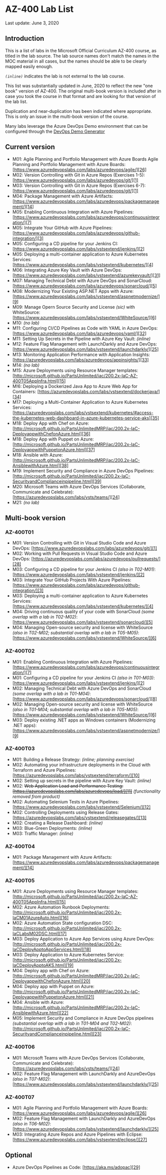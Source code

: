 # AZ-400 Lab List

Last update: June 3, 2020

## Introduction

This is a list of labs in the Microsoft Official Curriculum AZ-400 course, as titled in the lab source.  The lab source names don't match the names in the MOC material in all cases, but the names should be able to be clearly mapped easily enough.

_`(inline)`_ indicates the lab is not external to the lab course.

This list was substantially updated in June, 2020 to reflect the new "one book" version of AZ-400.  The original multi-book version is included after in case you took the course in that format and are looking for that version of the lab list.

Duplication and near-duplication has been indicated where appropriate.  This is only an issue in the multi-book version of the course.

Many labs leverage the Azure DevOps Demo environment that can be configured through the [DevOps Demo Generator][30]

## Current version

* M01: Agile Planning and Portfolio Management with Azure Boards Agile Planning and Portfolio Management with Azure Boards: [https://www.azuredevopslabs.com/labs/azuredevops/agile/][26]
* M02: Version Controlling with Git in Azure Repos (Exercises 1-5): [https://www.azuredevopslabs.com/labs/azuredevops/git/][1]
* M03: Version Controlling with Git in Azure Repos (Exercises 6-7): [https://www.azuredevopslabs.com/labs/azuredevops/git/][1]
* M04: Package Management with Azure Artifacts: [https://www.azuredevopslabs.com/labs/azuredevops/packagemanagement/][14]
* M05: Enabling Continuous Integration with Azure Pipelines: [https://www.azuredevopslabs.com/labs/azuredevops/continuousintegration/][7]
* M05: Integrate Your GitHub with Azure Pipelines: [https://www.azuredevopslabs.com/labs/azuredevops/github-integration/][3]
* M05: Configuring a CD pipeline for your Jenkins CI: [https://www.azuredevopslabs.com/labs/vstsextend/jenkins/][2]
* M05: Deploying a multi-container application to Azure Kubernetes Services: [https://www.azuredevopslabs.com/labs/vstsextend/kubernetes/][4]
* M06: Integrating Azure Key Vault with Azure DevOps: [https://www.azuredevopslabs.com/labs/vstsextend/azurekeyvault/][31]
* M07: Managing Technical Debt with Azure DevOps and SonarCloud: [https://www.azuredevopslabs.com/labs/azuredevops/sonarcloud/][5]
* M08: Modernizing Your Existing ASP.NET Apps with Azure: [https://www.azuredevopslabs.com/labs/vstsextend/aspnetmodernize/][9]
* M09: Manage Opern Source Security and License _(sic)_ with WhiteSource: [https://www.azuredevopslabs.com/labs/vstsextend/WhiteSource/][6]
* M10: _(no lab)_
* M11: Configuring CI/CD Pipelines as Code with YAML in Azure DevOps: [https://www.azuredevopslabs.com/labs/azuredevops/yaml/][32]
* M11: Setting Up Secrets in the Pipeline with Azure Key Vault: _(inline)_
* M12: Feature Flag Management with LaunchDarkly and Azure DevOps: [https://www.azuredevopslabs.com/labs/vstsextend/launchdarkly/][25]
* M13: Monitoring Application Performance with Application Insights: [https://azuredevopslabs.com/labs/azuredevops/appinsights/][33]
* M14: _(no lab)_
* M15: Azure Deployments using Resource Manager templates: [http://microsoft.github.io/PartsUnlimited/iac/200.2x-IaC-AZ-400T05AppInfra.html][15]
* M!6: Deploying a Dockerized Java App to Azure Web App for Containers: [https://azuredevopslabs.com/labs/vstsextend/dockerjava/][34]
* M17: Deploying a Multi-Container Application to Azure Kubernetes Services: [https://azuredevopslabs.com/labs/vstsextend/kubernetes/#access-the-kubernetes-web-dashboard-in-azure-kubernetes-service-aks][35]
* M18: Deploy App with Chef on Azure: [http://microsoft.github.io/PartsUnlimitedMRP/iac/200.2x-IaC-DeployappwithChefonAzure.html][36]
* M18: Deploy App with Puppet on Azure: [http://microsoft.github.io/PartsUnlimitedMRP/iac/200.2x-IaC-DeployappwithPuppetonAzure.html][37]
* M18: Ansible with Azure: [http://microsoft.github.io/PartsUnlimitedMRP/iac/200.2x-IaC-AnsiblewithAzure.html][38]
* M19: Implement Security and Compliance in Azure DevOps Pipelines: [http://microsoft.github.io/PartsUnlimited/iac/200.2x-IaC-SecurityandComplianceinpipeline.html][39]
* M20: Microsoft Teams with Azure DevOps Services (Collaborate, Communicate and Celebrate): [https://azuredevopslabs.com/labs/vsts/teams/][24]
* M21: _(no lab)_

## Multi-book version

### AZ-400T01  

* M01: Version Controlling with Git in Visual Studio Code and Azure DevOps: [https://www.azuredevopslabs.com/labs/azuredevops/git/][1]
* M02: Working with Pull Requests in Visual Studio Code and Azure DevOps: [https://azuredevopslabs.com/labs/azuredevops/pullrequests/][28]
* M03: Configuring a CD pipeline for your Jenkins CI _(also in T02-M01)_: [https://www.azuredevopslabs.com/labs/vstsextend/jenkins/][2]
* M03: Integrate Your GitHub Projects With Azure Pipelines: [https://www.azuredevopslabs.com/labs/azuredevops/github-integration/][3]
* M03: Deploying a multi-container application to Azure Kubernetes Services: [https://www.azuredevopslabs.com/labs/vstsextend/kubernetes/][4]
* M04: Driving continuous quality of your code with SonarCloud _(some overlap with a lab in T02-M02)_: [https://www.azuredevopslabs.com/labs/vstsextend/sonarcloud/][5]
* M04: Managing Open-source security and license with WhiteSource _(also in T02-M02; substantial overlap with a lab in T05-M05)_: [https://www.azuredevopslabs.com/labs/vstsextend/WhiteSource/][6]

### AZ-400T02

* M01: Enabling Continuous Integration with Azure Pipelines: [https://www.azuredevopslabs.com/labs/azuredevops/continuousintegration/][7]
* M01: Configuring a CD pipeline for your Jenkins CI _(also in T01-M03)_: [https://www.azuredevopslabs.com/labs/vstsextend/jenkins/][2]
* M02: Managing Technical Debt with Azure DevOps and SonarCloud  _(some overlap with a lab in T01-M04)_: [https://www.azuredevopslabs.com/labs/azuredevops/sonarcloud/][8]
* M02: Managing Open-source security and license with WhiteSource _(also in T01-M04; substantial overlap with a lab in T05-M05)_: [https://www.azuredevopslabs.com/labs/vstsextend/WhiteSource/][6]
* M03: Deploy existing .NET apps as Windows containers (Modernizing .NET apps): [https://www.azuredevopslabs.com/labs/vstsextend/aspnetmodernize/][9]

### AZ-400T03  

* M01: Building a Release Strategy: _(inline; planning exercise)_
* M02: Automating your infrastructure deployments in the Cloud with Terraform and Azure Pipelines: [https://azuredevopslabs.com/labs/vstsextend/terraform/][10]
* M02: Setting up secrets in the pipeline with Azure Key Vault: _(inline)_
* M02: <strike>Web Application Load and Performance Testing: [https://azuredevopslabs.com/labs/azuredevops/load/][11]</strike> _(functionality removed from product)_
* M02: Automating Selenium Tests in Azure Pipelines: [https://www.azuredevopslabs.com/labs/vstsextend/Selenium/][12]
* M02: Controlling Deployments using Release Gates: [https://azuredevopslabs.com/labs/vstsextend/releasegates/][13]
* M02: Creating a Release Dashboard: _(inline)_
* M03: Blue-Green Deployments: _(inline)_
* M03: Traffic Manager: _(inline)_  

### AZ-400T04

* M01: Package Management with Azure Artifacts: [https://www.azuredevopslabs.com/labs/azuredevops/packagemanagement/][14]

### AZ-400T05  

* M01: Azure Deployments using Resource Manager templates: [http://microsoft.github.io/PartsUnlimited/iac/200.2x-IaC-AZ-400T05AppInfra.html][15]
* M02: Azure Automation Runbook Deployments: [http://microsoft.github.io/PartsUnlimited/iac/200.2x-IaCM01AzureAuto.html][16]
* M02: Azure Automation State configuration DSC: [http://microsoft.github.io/PartsUnlimited/iac/200.2x-IaCLabsM02DSC.html][17]
* M03: Deploy Application to Azure App Services using Azure DevOps: [http://microsoft.github.io/PartsUnlimited/iac/200.2x-IaCDeployApptoAppServices.html][18]
* M03: Deploy Application to Azure Kubernetes Service: [http://microsoft.github.io/PartsUnlimited/iac/200.2x-IaCDeployApptoAKS.html][19]
* M04: Deploy app with Chef on Azure: [http://microsoft.github.io/PartsUnlimitedMRP/iac/200.2x-IaC-DeployappwithChefonAzure.html][20]
* M04: Deploy app with Puppet on Azure: [http://microsoft.github.io/PartsUnlimitedMRP/iac/200.2x-IaC-DeployappwithPuppetonAzure.html][21]
* M04: Ansible with Azure: [http://microsoft.github.io/PartsUnlimitedMRP/iac/200.2x-IaC-AnsiblewithAzure.html][22]
* M05: Implement Security and Compliance in Azure DevOps pipelines _(substantial overlap with a lab in T01-M04 and T02-M02)_: [http://microsoft.github.io/PartsUnlimited/iac/200.2x-IaC-SecurityandComplianceinpipeline.html][23]

### AZ-400T06

* M01: Microsoft Teams with Azure DevOps Services (Collaborate, Communicate and Celebrate): [https://azuredevopslabs.com/labs/vsts/teams/][24]
* M02: Feature Flag Management with LaunchDarkly and AzureDevOps _(also in T07-M02)_: [https://www.azuredevopslabs.com/labs/vstsextend/launchdarkly/][25]

### AZ-400T07

* M01: Agile Planning and Portfolio Management with Azure Boards: [https://www.azuredevopslabs.com/labs/azuredevops/agile/][26]
* M02: Feature Flag Management with LaunchDarkly and AzureDevOps _(also in T06-M02)_: [https://www.azuredevopslabs.com/labs/vstsextend/launchdarkly/][25]
* M03: Integrating Azure Repos and Azure Pipelines with Eclipse: [https://www.azuredevopslabs.com/labs/vstsextend/eclipse/][27]

## Optional

* Azure DevOps Pipelines as Code: [https://aka.ms/adopac][29]

[1]: https://www.azuredevopslabs.com/labs/azuredevops/git/
[28]: https://azuredevopslabs.com/labs/azuredevops/pullrequests/
[2]: https://www.azuredevopslabs.com/labs/vstsextend/jenkins/
[3]: https://www.azuredevopslabs.com/labs/azuredevops/github-integration/
[4]: https://www.azuredevopslabs.com/labs/vstsextend/kubernetes/
[5]: https://www.azuredevopslabs.com/labs/vstsextend/sonarcloud/
[6]: https://www.azuredevopslabs.com/labs/vstsextend/WhiteSource/
[7]: https://www.azuredevopslabs.com/labs/azuredevops/continuousintegration/
[8]: https://www.azuredevopslabs.com/labs/azuredevops/sonarcloud/
[9]: https://www.azuredevopslabs.com/labs/vstsextend/aspnetmodernize/
[10]: https://azuredevopslabs.com/labs/vstsextend/terraform/
[11]: https://azuredevopslabs.com/labs/azuredevops/load/
[12]: https://www.azuredevopslabs.com/labs/vstsextend/Selenium/
[13]: https://azuredevopslabs.com/labs/vstsextend/releasegates/
[14]: https://www.azuredevopslabs.com/labs/azuredevops/packagemanagement/
[15]: http://microsoft.github.io/PartsUnlimited/iac/200.2x-IaC-AZ-400T05AppInfra.html
[16]: http://microsoft.github.io/PartsUnlimited/iac/200.2x-IaCM01AzureAuto.html
[17]: http://microsoft.github.io/PartsUnlimited/iac/200.2x-IaCLabsM02DSC.html
[18]: http://microsoft.github.io/PartsUnlimited/iac/200.2x-IaCDeployApptoAppServices.html
[19]: http://microsoft.github.io/PartsUnlimited/iac/200.2x-IaCDeployApptoAKS.html
[20]: http://microsoft.github.io/PartsUnlimitedMRP/iac/200.2x-IaC-DeployappwithChefonAzure.html
[21]: http://microsoft.github.io/PartsUnlimitedMRP/iac/200.2x-IaC-DeployappwithPuppetonAzure.html
[22]: http://microsoft.github.io/PartsUnlimitedMRP/iac/200.2x-IaC-AnsiblewithAzure.html
[23]: http://microsoft.github.io/PartsUnlimited/iac/200.2x-IaC-SecurityandComplianceinpipeline.html
[24]: https://azuredevopslabs.com/labs/vsts/teams/
[25]: https://www.azuredevopslabs.com/labs/vstsextend/launchdarkly/
[26]: https://www.azuredevopslabs.com/labs/azuredevops/agile/
[27]: https://www.azuredevopslabs.com/labs/vstsextend/eclipse/
[29]: https://aka.ms/adopac
[30]: https://azuredevopsdemogenerator.azurewebsites.net/
[31]: https://www.azuredevopslabs.com/labs/vstsextend/azurekeyvault/
[32]: https://www.azuredevopslabs.com/labs/azuredevops/yaml/
[33]: https://azuredevopslabs.com/labs/azuredevops/appinsights/
[34]: https://azuredevopslabs.com/labs/vstsextend/dockerjava/
[35]: https://azuredevopslabs.com/labs/vstsextend/kubernetes/#access-the-kubernetes-web-dashboard-in-azure-kubernetes-service-aks
[36]: http://microsoft.github.io/PartsUnlimitedMRP/iac/200.2x-IaC-DeployappwithChefonAzure.html
[37]: http://microsoft.github.io/PartsUnlimitedMRP/iac/200.2x-IaC-DeployappwithPuppetonAzure.html
[38]: http://microsoft.github.io/PartsUnlimitedMRP/iac/200.2x-IaC-AnsiblewithAzure.htm
[39]: http://microsoft.github.io/PartsUnlimited/iac/200.2x-IaC-SecurityandComplianceinpipeline.html

